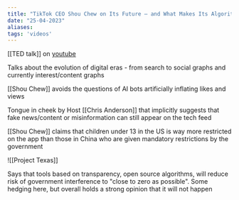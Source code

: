 ```yaml
---
title: "TikTok CEO Shou Chew on Its Future — and What Makes Its Algorithm Different - Live at TED2023"
date: "25-04-2023"
aliases: 
tags: 'videos'
---
```


[[TED talk]] on [youtube](https://www.youtube.com/watch?v=7zC8-06198g&ab_channel=TED)

Talks about the evolution of digital eras - from search to social graphs and currently interest/content graphs

[[Shou Chew]] avoids the questions of AI bots artificially inflating likes and views

Tongue in cheek by Host [[Chris Anderson]] that implicitly suggests that fake news/content or misinformation can still appear on the tech feed

[[Shou Chew]] claims that children under 13 in the US is way more restricted on the app than those in China who are given mandatory restrictions by the government

![[Project Texas]]

Says that tools based on transparency, open source algorithms, will reduce risk of government interference to "close to zero as possible". Some hedging here, but overall holds a strong opinion that it will not happen